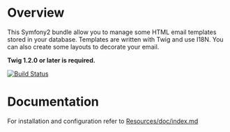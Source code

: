Overview
========

This Symfony2 bundle allow you to manage some HTML email templates stored in your database. Templates are written with Twig and use I18N.
You can also create some layouts to decorate your email.

**Twig 1.2.0 or later is required.**

[![Build Status](https://secure.travis-ci.org/lexik/LexikMailerBundle.png?branch=master)](http://travis-ci.org/lexik/LexikMailerBundle)

Documentation
=============

For installation and configuration refer to [Resources/doc/index.md](https://github.com/lexik/LexikMailerBundle/blob/master/Resources/doc/index.md)
